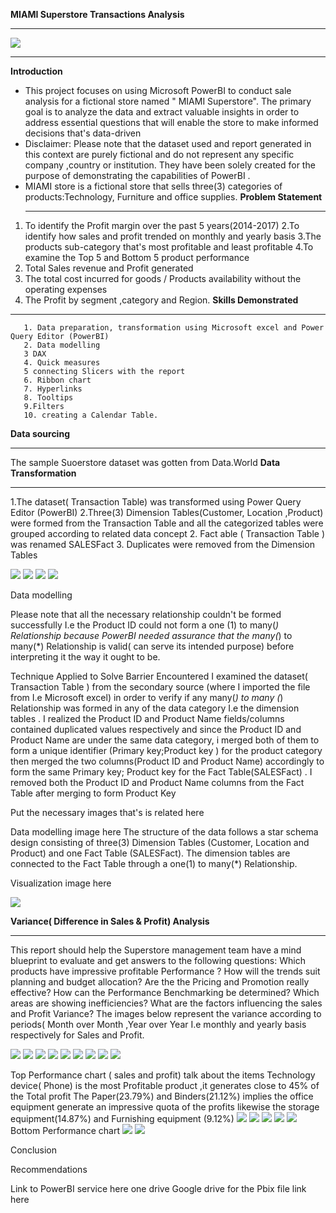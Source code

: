 **MIAMI Superstore Transactions Analysis**
***
![](images.jpg)
***
**Introduction**
- This project focuses on using Microsoft PowerBI to conduct sale analysis for a fictional store named " MIAMI Superstore". The primary goal is to analyze  the data and extract valuable insights in order to address essential questions that will enable the store to make informed decisions that's data-driven 
- Disclaimer: Please note that the dataset used and report generated in this context are purely fictional and do not represent any specific company ,country or institution.  They have been solely created for the purpose of demonstrating the capabilities of PowerBI .
- MIAMI store is a fictional store that sells three(3) categories of products:Technology, Furniture and office supplies.
  **Problem Statement**
  ***
1. To identify the Profit margin over the past 5 years(2014-2017)
2.To identify how sales and profit trended on monthly and yearly basis
3.The products sub-category that's most profitable and least profitable
4.To examine the Top 5 and Bottom 5 product performance 
5. Total Sales revenue and Profit generated
6. The total cost incurred for goods / Products availability without the operating expenses
7. The Profit by segment ,category and Region.
**Skills Demonstrated**
***
       1. Data preparation, transformation using Microsoft excel and Power Query Editor (PowerBI)
       2. Data modelling
       3 DAX
       4. Quick measures 
       5 connecting Slicers with the report
       6. Ribbon chart 
       7. Hyperlinks 
       8. Tooltips
       9.Filters
       10. creating a Calendar Table.
       
 **Data sourcing**
 ***
The sample Suoerstore dataset was gotten from Data.World
**Data Transformation**
***
1.The dataset( Transaction Table) was transformed using Power Query Editor (PowerBI) 
2.Three(3) Dimension Tables(Customer, Location ,Product) were formed from the Transaction Table and all the categorized tables were grouped according to related data concept
2. Fact able ( Transaction Table ) was renamed SALESFact
3. Duplicates were removed from the Dimension Tables 

![](1a.png)
![](1.png)
![](8.png)
![](9.png)

Data modelling

Please note that all the necessary relationship couldn't  be formed  successfully I.e the Product ID could not form a one (1) to many(*)  Relationship because PowerBI needed assurance that the many(*) to many(*) Relationship is valid( can serve its intended purpose) before interpreting it the way it ought to be.

Technique Applied to Solve Barrier Encountered 
I examined the dataset( Transaction Table ) from the  secondary source (where I imported the file from I.e Microsoft excel) in order to verify if any many(*) to many (*) Relationship was formed in any of the data category I.e the dimension tables . I realized the Product ID and Product Name fields/columns
contained duplicated values respectively and since the Product ID and Product Name are under the same data category,  i merged both of them to form a unique identifier (Primary key;Product key ) for the product category then merged the two columns(Product ID and Product Name) accordingly to form the same Primary key;
Product key for the Fact Table(SALESFact) .
I removed both the Product ID and Product Name columns from the Fact Table after merging to form Product Key

Put the necessary images that's is related here


Data modelling image here 
 The structure of the data follows a star schema design consisting of three(3) Dimension Tables (Customer, Location and Product) and one Fact Table (SALESFact). The dimension tables are connected  to the Fact Table through a one(1) to many(*)
Relationship. 

Visualization image here 

![](VISUALIZATION.png)

**Variance( Difference in Sales & Profit) Analysis**
***
This report should help the Superstore management team have a mind blueprint to evaluate and get answers to the following questions:
Which products have impressive  profitable Performance ?
How will the trends suit planning and budget allocation?
Are the the Pricing and Promotion really effective?
How can the Performance Benchmarking be determined?
Which  areas are showing inefficiencies?
What are the factors influencing the sales and Profit Variance?
The images below represent the variance according to periods( Month over Month ,Year over Year I.e monthly and yearly basis respectively for Sales and Profit. 

![](V1.png)
![](V2.png)
![](V3.png)
![](V11a.png)
![](V11.png)
![](V12.png)
![](V13.png)
![](V19.png)
![](V20.png)

Top Performance chart ( sales and profit)
talk about the items 
Technology  device( Phone) is the most Profitable product ,it generates close to 45% of the 
Total profit 
The Paper(23.79%) and Binders(21.12%) implies the office equipment generate an impressive quota of the profits likewise the storage equipment(14.87%) and Furnishing equipment (9.12%)
![](V21.png)
![](V22.png)
![](V23.png)
![](V24.png)
![](V25.png)
Bottom Performance chart
![](V26.png)
![](V27.png)




Conclusion



Recommendations





Link to PowerBI service here
one drive Google drive for the Pbix file link here
